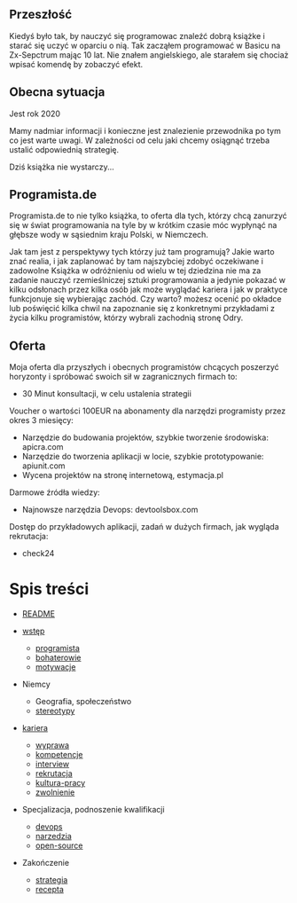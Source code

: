 
## Przeszłość
Kiedyś było tak, by nauczyć się programowac znaleźć dobrą książke i starać się uczyć w oparciu o nią.
Tak zacząłem programować w Basicu na Zx-Sepctrum mając 10 lat.
Nie znałem angielskiego, ale starałem się chociaż wpisać komendę by zobaczyć efekt.

## Obecna sytuacja
Jest rok 2020

Mamy nadmiar informacji i konieczne jest znalezienie przewodnika po tym co jest warte uwagi.
W zależności od celu jaki chcemy osiągnąć trzeba ustalić odpowiednią strategię.

Dziś książka nie wystarczy...


 

## Programista.de
Programista.de to nie tylko książka, to oferta dla tych, którzy chcą zanurzyć się w świat programowania na tyle by w krótkim czasie móc 
wypłynąć na głębsze wody w sąsiednim kraju Polski, w Niemczech.

Jak tam jest z perspektywy tych którzy już tam programują?
Jakie warto znać realia, i jak zaplanować by tam najszybciej zdobyć oczekiwane i zadowolne
Książka w odróżnieniu od wielu w tej dziedzina nie ma za zadanie nauczyć rzemieślniczej sztuki programowania a jedynie pokazać
w kilku odsłonach przez kilka osób jak może wyglądać kariera i jak w praktyce funkcjonuje się wybierając zachód.
Czy warto?
możesz ocenić po okładce lub poświęcić kilka chwil na zapoznanie się z konkretnymi przykładami z życia kilku programistów, którzy wybrali zachodnią stronę Odry.


## Oferta
Moja oferta dla przyszłych i obecnych programistów chcących poszerzyć horyzonty i spróbować swoich sił w zagranicznych firmach to:
+ 30 Minut konsultacji, w celu ustalenia strategii

Voucher o wartości 100EUR na abonamenty dla narzędzi programisty przez okres 3 miesięcy:
  + Narzędzie do budowania projektów, szybkie tworzenie środowiska: apicra.com
  + Narzędzie do tworzenia aplikacji w locie, szybkie prototypowanie: apiunit.com
  + Wycena projektów na stronę internetową, estymacja.pl


Darmowe źródła wiedzy:
  + Najnowsze narzędzia Devops: devtoolsbox.com
  
Dostęp do przykładowych aplikacji, zadań w dużych firmach, jak wygląda rekrutacja:
  + check24



# Spis treści
+ [README](README.md)

+ [wstęp](wstep.md)
    + [programista](programista.md)
    + [bohaterowie](bohaterowie.md)
    + [motywacje](motywacje.md)
    
+ Niemcy
    + Geografia, społeczeństwo
    + [stereotypy](stereotypy.md) 
    
        
+ [kariera](kariera.md)
    + [wyprawa](wyprawa.md)
    + [kompetencje](kompetencje.md)
    + [interview](interview.md)
    + [rekrutacja](rekrutacja.md)
    + [kultura-pracy](kultura-pracy.md)
    + [zwolnienie](zwolnienie.md)

+ Specjalizacja, podnoszenie kwalifikacji
    + [devops](devops.md)
    + [narzedzia](narzedzia.md)
    + [open-source](open-source.md)

+ Zakończenie
    + [strategia](strategia.md)
    + [recepta](recepta.md)

